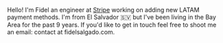 Hello! I'm Fidel an engineer at [Stripe](https://stripe.com/) working on adding new LATAM payment methods. I'm from El Salvador 🇸🇻 but I've been living in the Bay Area for the past 9 years. If you'd like to get in touch feel free to shoot me an email: contact at fidelsalgado.com.